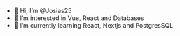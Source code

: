 - 👋 Hi, I’m @Josias25 
- 👀 I’m interested in Vue, React and Databases
- 🌱 I’m currently learning React, Nextjs and PostgresSQL

<!---
Josias25/Josias25 is a ✨ special ✨ repository because its `README.md` (this file) appears on your GitHub profile.
You can click the Preview link to take a look at your changes.
--->
